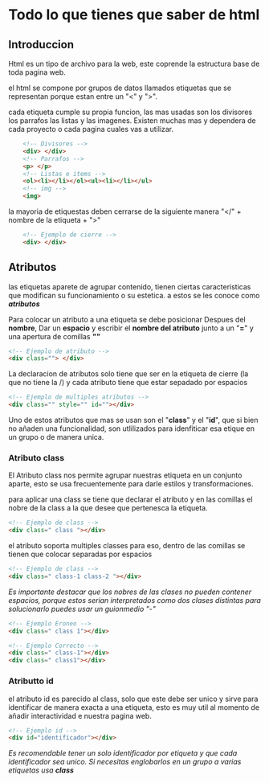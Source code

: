 # Todo lo que tienes que saber de html

## Introduccion

Html es un tipo de archivo para la web, este coprende la estructura base de toda pagina web.

el html se compone por grupos de datos llamados etiquetas que se representan porque estan entre un "<" y ">".

cada etiqueta cumple su propia funcion, las mas usadas son los divisores los parrafos las listas y las imagenes. Existen muchas mas y dependera de cada proyecto o cada pagina cuales vas a utilizar.

```html
    <!-- Divisores -->
    <div> </div>
    <!-- Parrafos -->
    <p> </p>
    <!-- Listas e items -->
    <ol><li></li></ol><ul><li></li></ul>
    <!-- img -->
    <img>
```

la mayoria de etiquestas deben cerrarse de la siguiente manera "</" + nombre de la etiqueta +  ">"
```html
    <!-- Ejemplo de cierre -->
    <div> </div>
```

## Atributos

las etiquetas aparete de agrupar contenido, tienen ciertas caracteristicas que modifican su funcionamiento o su estetica. a estos se les conoce como *__atributos__*

Para colocar un atributo a una etiqueta se debe posicionar Despues del **nombre**, Dar un **espacio** y escribir el **nombre del atributo** junto a un "**=**" y una apertura de comillas **_""_**

```html
<!-- Ejemplo de atributo -->
<div class=""> </div>
```
La declaracion de atributos solo tiene que ser en la etiqueta de cierre (la que no tiene la /) y cada atributo tiene que estar sepadado por espacios

```html
<!-- Ejemplo de multiples atributos -->
<div class="" style="" id=""></div>
```

Uno de estos atributos que mas se usan son el "**class**" y el "__id__", que si bien no añaden una funcionalidad, son utlilizados para idenfiticar esa etique en un grupo o de manera unica.

### **Atributo class**

El Atributo class nos permite agrupar nuestras etiqueta en un conjunto aparte, esto se usa frecuentemente para darle estilos y transformaciones.

para aplicar una class se tiene que declarar el atributo y en las comillas el nobre de la class a la que desee que pertenesca la etiqueta.

```html
<!-- Ejemplo de class -->
<div class=" class "></div>
```

el atributo soporta multiples classes para eso, dentro de las comillas se tienen que colocar separadas por espacios

```html
<!-- Ejemplo de class -->
<div class=" class-1 class-2 "></div>
```
_Es importante destacar que los nobres de las clases no pueden contener espacios, porque estos serian interpretados como dos clases distintas para solucionarlo puedes usar un guionmedio "-"_

```html
<!-- Ejemplo Eroneo -->
<div class=" class 1"></div>

<!-- Ejemplo Correcto -->
<div class=" class-1"></div>
<div class=" class1"></div>
```
### Atributto id

el atributo id es parecido al class, solo que este debe ser unico y sirve para identificar de manera exacta a una etiqueta, esto es muy util al momento de añadir interactividad e nuestra pagina web.

```html
<!-- Ejemplo id -->
<div id="identificador"></div>
```
_Es recomendable tener un solo identificador por etiqueta y que cada identificador sea unico. Si necesitas englobarlos en un grupo a varias etiquetas usa **class**_


